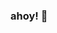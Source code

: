 ### ahoy! 👋

<!--
**trojanspidey/trojanspidey** is a ✨ _special_ ✨ repository because its `README.md` (this file) appears on your GitHub profile.
##Trojanspidey aka Tuhina Tripathi!
Currently a first year student at SRM Institute of science and technology currently pursuing B-tech degree in Computer Science. I am a Programming Enthusiast . I have the knowledge of C, C++, Python and Web Development. Currently I am learning Full Stack Web Development.
